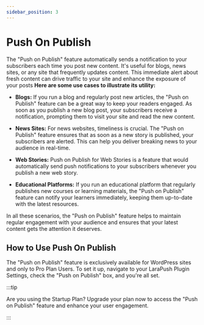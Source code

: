 ```yaml
---
sidebar_position: 3
---
```


# Push On Publish

The "Push on Publish" feature automatically sends a notification to your subscribers each time you post new content. It's useful for blogs, news sites, or any site that frequently updates content. This immediate alert about fresh content can drive traffic to your site and enhance the exposure of your posts 
 **Here are some use cases to illustrate its utility:**

- **Blogs:** If you run a blog and regularly post new articles, the "Push on Publish" feature can be a great way to keep your readers engaged. As soon as you publish a new blog post, your subscribers receive a notification, prompting them to visit your site and read the new content.

- **News Sites:** For news websites, timeliness is crucial. The "Push on Publish" feature ensures that as soon as a new story is published, your subscribers are alerted. This can help you deliver breaking news to your audience in real-time.

- **Web Stories:** Push on Publish for Web Stories is a feature that would automatically send push notifications to your subscribers whenever you publish a new web story.

- **Educational Platforms:** If you run an educational platform that regularly publishes new courses or learning materials, the "Push on Publish" feature can notify your learners immediately, keeping them up-to-date with the latest resources.

In all these scenarios, the "Push on Publish" feature helps to maintain regular engagement with your audience and ensures that your latest content gets the attention it deserves.


## How to Use Push On Publish ##

The "Push on Publish" feature is exclusively available for WordPress sites and only to Pro Plan Users. To set it up, navigate to your LaraPush Plugin Settings, check the "Push on Publish" box, and you're all set.

:::tip

Are you using the Startup Plan? Upgrade your plan now to access the "Push on Publish" feature and enhance your user engagement.

:::